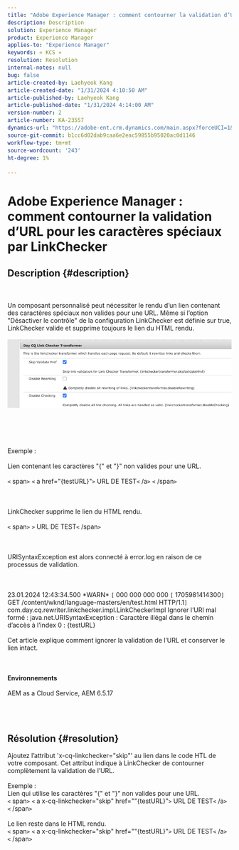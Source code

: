 ```yaml
---
title: "Adobe Experience Manager : comment contourner la validation d’URL pour les caractères spéciaux par le vérificateur de liens"
description: Description
solution: Experience Manager
product: Experience Manager
applies-to: "Experience Manager"
keywords: « KCS »
resolution: Resolution
internal-notes: null
bug: false
article-created-by: Laehyeok Kang
article-created-date: "1/31/2024 4:10:50 AM"
article-published-by: Laehyeok Kang
article-published-date: "1/31/2024 4:14:00 AM"
version-number: 2
article-number: KA-23557
dynamics-url: "https://adobe-ent.crm.dynamics.com/main.aspx?forceUCI=1&pagetype=entityrecord&etn=knowledgearticle&id=3b6ac3b4-eebf-ee11-9079-6045bd0061cb"
source-git-commit: b1cc6d02dab9caa6e2eac59855b95020ac0d1146
workflow-type: tm+mt
source-wordcount: '243'
ht-degree: 1%

---
```


# Adobe Experience Manager : comment contourner la validation d’URL pour les caractères spéciaux par LinkChecker

## Description {#description}

<br><br>Un composant personnalisé peut nécessiter le rendu d’un lien contenant des caractères spéciaux non valides pour une URL. Même si l’option &quot;Désactiver le contrôle&quot; de la configuration LinkChecker est définie sur true, LinkChecker valide et supprime toujours le lien du HTML rendu.<br><br>![](assets/___416ac3b4-eebf-ee11-9079-6045bd0061cb___.png)<br><br> <br><br><br><br>Exemple :<br><br>Lien contenant les caractères &quot;{&quot; et &quot;}&quot; non valides pour une URL. <br><br>`<` span`>` `<` a href=&quot;{testURL}&quot;`>` URL DE TEST`<` /a`>` `<` /span`>` <br><br> <br><br>LinkChecker supprime le lien du HTML rendu.<br><br>`<` span`>` `>` URL DE TEST`<` /span`>` <br><br> <br><br>URISyntaxException est alors connecté à error.log en raison de ce processus de validation.<br><br> <br><br>23.01.2024 12:43:34.500 \*WARN\* `[` 000 000 000 000 `[` 1705981414300`]`  GET /content/wknd/language-masters/en/test.html HTTP/1.1`]`  com.day.cq.rewriter.linkchecker.impl.LinkCheckerImpl Ignorer l’URI mal formé : java.net.URISyntaxException : Caractère illégal dans le chemin d’accès à l’index 0 : {testURL}<br><br>Cet article explique comment ignorer la validation de l’URL et conserver le lien intact.<br><br> <br><br><b>Environnements</b><br><br>AEM as a Cloud Service, AEM 6.5.17<br><br><br><br>

## Résolution {#resolution}

Ajoutez l’attribut &#39;x-cq-linkchecker=&quot;skip&quot;&#39; au lien dans le code HTL de votre composant. Cet attribut indique à LinkChecker de contourner complètement la validation de l’URL.<br> <br>Exemple :<br>Lien qui utilise les caractères &quot;{&quot; et &quot;}&quot; non valides pour une URL. <br>`<` span`>` `<` a x-cq-linkchecker=&quot;skip&quot; href=&quot;&quot;{testURL}&quot;`>` URL DE TEST`<` /a`>` `<` /span`>` <br> <br>Le lien reste dans le HTML rendu.<br>`<` span`>` `<` a x-cq-linkchecker=&quot;skip&quot; href=&quot;&quot;{testURL}&quot;`>` URL DE TEST`<` /a`>` `<` /span`>`  <br> 